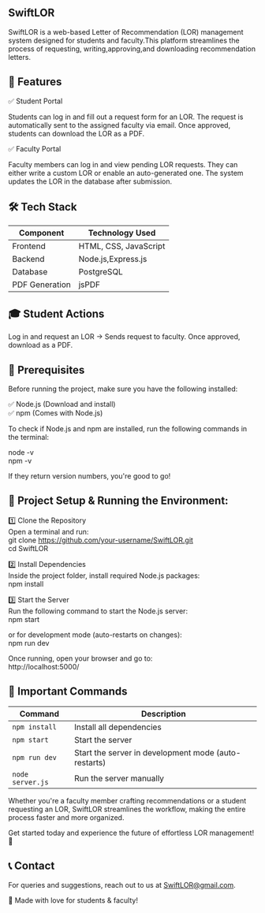 ## SwiftLOR<br>
SwiftLOR is a web-based Letter of Recommendation (LOR) management system designed for students and faculty.This platform streamlines the process of requesting, writing,approving,and downloading recommendation letters.

## 📌 Features

✅ Student Portal

Students can log in and fill out a request form for an LOR.
The request is automatically sent to the assigned faculty via email.
Once approved, students can download the LOR as a PDF.

✅ Faculty Portal

Faculty members can log in and view pending LOR requests.
They can either write a custom LOR or enable an auto-generated one.
The system updates the LOR in the database after submission.


## 🛠️ Tech Stack

|  Component	  |  Technology Used          |
|---------------|---------------------------|
|   Frontend    | HTML, CSS, JavaScript     |
|  Backend	    | Node.js,Express.js        |
|  Database	    | PostgreSQL                |
| PDF Generation| jsPDF                     |


## 🎓 Student Actions
Log in and request an LOR → Sends request to faculty.
Once approved, download as a PDF.

## 🚀 Prerequisites

Before running the project, make sure you have the following installed:

✅ Node.js (Download and install)  
✅ npm (Comes with Node.js)

To check if Node.js and npm are installed, run the following commands in the terminal:  
  
node -v  
npm -v  

If they return version numbers, you're good to go!  

## 📂 Project Setup & Running the Environment:  

1️⃣ Clone the Repository  
Open a terminal and run:  
git clone https://github.com/your-username/SwiftLOR.git  
cd SwiftLOR  

2️⃣ Install Dependencies  
Inside the project folder, install required Node.js packages:  
npm install  

3️⃣ Start the Server  
Run the following command to start the Node.js server:  
npm start  

or for development mode (auto-restarts on changes):  
npm run dev  

Once running, open your browser and go to:  
http://localhost:5000/  


## 📜 Important Commands

| Command          | Description                                  |
|-----------------|----------------------------------------------|
| `npm install`   | Install all dependencies                   |
| `npm start`     | Start the server                           |
| `npm run dev`   | Start the server in development mode (auto-restarts) |
| `node server.js` | Run the server manually                   |


Whether you're a faculty member crafting recommendations or a student requesting an LOR, SwiftLOR streamlines the workflow, making the entire process faster and more organized.

Get started today and experience the future of effortless LOR management! 🚀

## 📞 Contact
For queries and suggestions, reach out to us at SwiftLOR@gmail.com.

💙 Made with love for students & faculty! 
